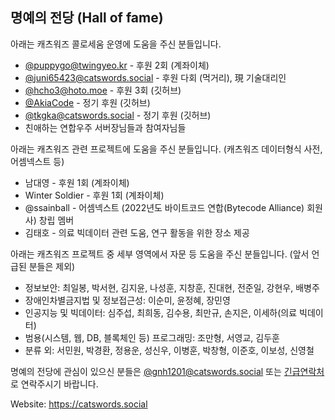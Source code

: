 ## 명예의 전당 (Hall of fame)
아래는 캐츠워즈 콜로세움 운영에 도움을 주신 분들입니다.

- [@puppygo@twingyeo.kr](https://twingyeo.kr/@puppygo) - 후원 2회 (계좌이체)
- [@juni65423@catswords.social](https://catswords.social/@juni65423) - 후원 다회 (먹거리), 現 기술대리인
- [@hcho3@hoto.moe](https://hoto.moe/@hcho3) - 후원 3회 (깃허브)
- [@AkiaCode](https://github.com/AkiaCode) - 정기 후원 (깃허브)
- [@tkgka@catswords.social](https://catswords.social/@tkgka) - 정기 후원 (깃허브)
- 친애하는 연합우주 서버장님들과 참여자님들

아래는 캐츠워즈 관련 프로젝트에 도움을 주신 분들입니다. (캐츠워즈 데이터형식 사전, 어셈넥스트 등)

- 남대영 - 후원 1회 (계좌이체)
- Winter Soldier - 후원 1회 (계좌이체)
- @ssainball - 어셈넥스트 (2022년도 바이트코드 연합(Bytecode Alliance) 회원사) 창립 멤버
- 김태호 - 의료 빅데이터 관련 도움, 연구 활동을 위한 장소 제공

아래는 캐츠워즈 프로젝트 중 세부 영역에서 자문 등 도움을 주신 분들입니다. (앞서 언급된 분들은 제외)

- 정보보안: 최일봉, 박서현, 김지윤, 나성훈, 지창훈, 진대현, 전준일, 강현우, 배병주
- 장애인차별금지법 및 정보접근성: 이순미, 윤정혜, 장민영
- 인공지능 및 빅데이터: 심주섭, 최희동, 김수용, 최만규, 손지은, 이세하(의료 빅데이터)
- 범용(시스템, 웹, DB, 블록체인 등) 프로그래밍: 조만형, 서영교, 김두훈
- 분류 외: 서민원, 박경환, 정용운, 성신우, 이병훈, 박창형, 이준호, 이보성, 신영철

명예의 전당에 관심이 있으신 분들은 [@gnh1201@catswords.social](https://catswords.social/@gnh1201) 또는 [긴급연락처](site_extended_description.md)로 연락주시기 바랍니다.

Website: https://catswords.social
